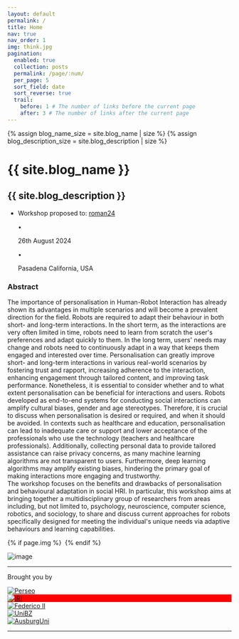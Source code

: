```yaml
---
layout: default
permalink: /
title: Home
nav: true
nav_order: 1
img: think.jpg
pagination:
  enabled: true
  collection: posts
  permalink: /page/:num/
  per_page: 5
  sort_field: date
  sort_reverse: true
  trail:
    before: 1 # The number of links before the current page
    after: 3 # The number of links after the current page
---
```

<link rel="stylesheet" href="{{ site.baseurl | prepend: site.url }}/custom.css">
<div class="post">

{% assign blog_name_size = site.blog_name | size %}
{% assign blog_description_size = site.blog_description | size %}

  <div class="header-bar">
    <h1>{{ site.blog_name }}</h1>
    <h2>{{ site.blog_description }}</h2>
  </div>

  <div class="tag-category-list">
    <ul class="p-0 m-0">      
        <li>
          <!-- <i class="fa-solid fa-hashtag fa-sm"></i> -->
          Workshop proposed to: <a href="https://www.ro-man2024.org/" target=_blank>roman24</a>
        </li>
          <p>&bull;</p>
          <i class="fa-solid fa-pin fa-sm"></i> <p> 26th August 2024</p>
        <p>&bull;</p>
        <i class="fa fa-place" aria-hidden="true"></i> <p> Pasadena California, USA</p>
    </ul>
  </div>
  

<!-- <div style="text-align: center;"><p><h3>Personalisation in robotics is...</h3></p></div> -->
<!-- <div style="margin-top: -15px; text-align: center;"><p><h3><span id="typing-text"></span></h3></p></div> -->
</div>

<div class="row m-3">
<div class="col-sm-9">
<h3>Abstract</h3>
<p class="main-description">
The importance of personalisation in Human-Robot Interaction has already shown its advantages in multiple scenarios and will become a prevalent direction for the field.
Robots are required to adapt their behaviour in both short- and long-term interactions.
In the short term, as the interactions are very often limited in time, robots need to learn from scratch the user's preferences and adapt quickly to them. In the long term, users' needs may change and robots need to continuously adapt in a way that keeps them engaged and interested over time.
Personalisation can greatly improve short- and long-term interactions in various real-world scenarios by fostering trust and rapport, increasing adherence to the interaction, enhancing engagement through tailored content, and improving task performance. 
Nonetheless, it is essential to consider whether and to what extent personalisation can be beneficial for interactions and users. Robots developed as end-to-end systems for conducting social interactions can amplify cultural biases, gender and age stereotypes. Therefore, it is crucial to discuss when personalisation is desired or required, and when it should be avoided. 
In contexts such as healthcare and education, personalisation can lead to inadequate care or support and lower acceptance of the professionals who use the technology (teachers and healthcare professionals). Additionally, collecting personal data to provide tailored assistance can raise privacy concerns, as many machine learning algorithms are not transparent to users. Furthermore, deep learning algorithms may amplify existing biases, hindering the primary goal of making interactions more engaging and trustworthy.

<br>
The workshop focuses on the benefits and drawbacks of personalisation and behavioural adaptation in social HRI. In particular, this workshop aims at bringing together a multidisciplinary group of researchers from areas including, but not limited to, psychology, neuroscience, computer science, robotics, and sociology, to share and discuss current approaches for robots specifically designed for meeting the individual's unique needs via adaptive behaviours and learning capabilities.

</p>
</div>
<div class="col-sm-3">

{% if page.img %}
  <img class="caption__media" data-interchange="
  {% for img in page.img %}
    [{{site.baseurl}}/asset/img/{{img[1]}} ({{img[0]}})]
    {% unless forloop.last %}, {% endunless %}
  {% endfor %}
  ">
{% endif %}

<img class="card-img" src="{{ site.baseurl }}/assets/img/{{ page.img }}" alt="image">

</div>

</div>

<hr>
<p>Brought you by</p>




<div class="card-group">
  <div class="card m-1 p-1">
    <a href="http://www.perseo.eu">
      <img src="{{ site.baseurl }}/assets/img/perseo.png" class="card-img-top" alt="Perseo">
    </a>
  </div>

  <div class="card m-1 p-1" style="align-self: flex-start; background:red;">
    <a href="https://www.iri.upc.edu/">
      <img src="{{ site.baseurl }}/assets/img/iri.png" class="card-img-top" alt="IRI">
    </a>
  </div>

<div class="col">
<div class="row">
  <div class="card m-1 p-1" style="align-self: flex-start;">
    <a href="http://www.unina.it">
      <img src="{{ site.baseurl }}/assets/img/unina.png" class="card-img-center" alt="Federico II">
    </a>
  </div>
</div>
<div class="row">
  <div class="card m-1 p-1" style="align-self: flex-start;">
    <a href="http://www.unibz.it">
      <img src="{{ site.baseurl }}/assets/img/unibz.png" class="card-img-center" alt="UniBZ">
    </a>
  </div>
</div>
</div>





  <div class="card m-1 p-1" style="align-self: flex-start;">
    <a href="https://www.uni-augsburg.de/">
      <img src="{{ site.baseurl }}/assets/img/aus.png" class="card-img-center" alt="AusburgUni">
    </a>
  </div>


</div>

<hr>

</div>
